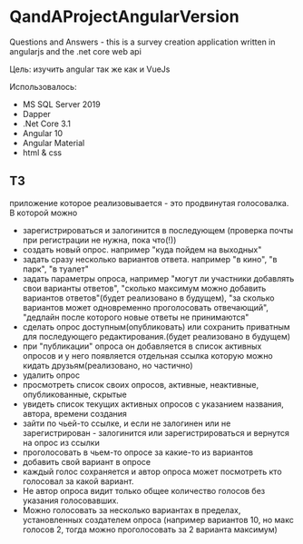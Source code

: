 # QandAProjectAngularVersion
Questions and Answers - this is a survey creation application written in angularjs and the .net core web api

Цель: изучить angular так же как и VueJs

Использовалось:
- MS SQL Server 2019
- Dapper 
- .Net Core 3.1
- Angular 10
- Angular Material
- html & css

## ТЗ

приложение которое реализовывается - это продвинутая голосовалка. В которой можно
- зарегистрироваться и залогинится в последующем (проверка почты при регистрации не нужна, пока что(!))
- создать новый опрос. например "куда пойдем на выходных"
- задать сразу несколько вариантов ответа. например "в кино", "в парк", "в туалет"
- задать параметры опроса, например "могут ли участники добавлять свои варианты ответов", "сколько максимум можно добавить вариантов ответов"(будет реализовано в будущем), "за сколько вариантов может одновременно проголосовать отвечающий", "дедлайн после которого новые ответы не принимаются"
- сделать опрос доступным(опубликовать) или сохранить приватным для последующего редактирования.(будет реализовано в будущем)
- при "публикации" опроса он добавляется в список активных опросов и у него появляется отдельная ссылка которую можно кидать друзьям(реализовано, но частично)
- удалить опрос
- просмотреть список своих опросов, активные, неактивные, опубликованные, скрытые
- увидеть список текущих активных опросов с указанием названия, автора, времени создания
- зайти по чьей-то ссылке, и если не залогинен или не зарегистрирован - залогинится или зарегистрироваться и вернутся на опрос из ссылки
- проголосовать в чьем-то опросе за какие-то из вариантов
- добавить свой вариант в опросе
- каждый голос сохраняется и автор опроса может посмотреть кто голосовал за какой вариант.
- Не автор опроса видит только общее количество голосов без указания голосовавших.
- Можно голосовать за несколько вариантах в пределах, установленных создателем опроса (например вариантов 10, но макс голосов 2, тогда можно проголосовать за 2 варианта максимум)
